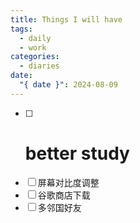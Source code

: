 ```yaml
---
title: Things I will have
tags:
  - daily
  - work
categories:
  - diaries
date:
  "{ date }": 2024-08-09
---
```


- [ ] # better study
- [ ]  屏幕对比度调整
- [ ]  谷歌商店下载
- [ ]  多邻国好友